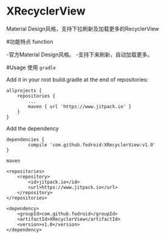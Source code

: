 # XRecyclerView
Material Design风格，支持下拉刷新及加载更多的RecyclerView

#功能特点 function

-官方Material Design风格。
-支持下来刷新，自动加载更多。

#Usage 使用
`gradle`

Add it in your root build.gradle at the end of repositories:

    allprojects {
	    repositories {
		    ...
		    maven { url 'https://www.jitpack.io' }
        }
    }

Add the dependency

    dependencies {
	        compile 'com.github.fodroid:XRecyclerView:v1.0'
	}

`maven`

	<repositories>
		<repository>
		    <id>jitpack.io</id>
		    <url>https://www.jitpack.io</url>
		</repository>
	</repositories>

	<dependency>
        <groupId>com.github.fodroid</groupId>
        <artifactId>XRecyclerView</artifactId>
        <version>v1.0</version>
    </dependency>